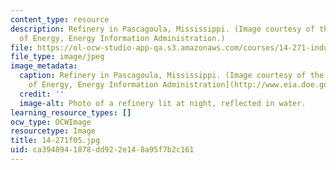 ```yaml
---
content_type: resource
description: Refinery in Pascagoula, Mississippi. (Image courtesy of the U.S. Department
  of Energy, Energy Information Administration.)
file: https://ol-ocw-studio-app-qa.s3.amazonaws.com/courses/14-271-industrial-organization-i-fall-2005/ca3948941878dd922e148a95f7b2c161_14-271f05.jpg
file_type: image/jpeg
image_metadata:
  caption: Refinery in Pascagoula, Mississippi. (Image courtesy of the [U.S. Department
    of Energy, Energy Information Administration](http://www.eia.doe.gov/).)
  credit: ''
  image-alt: Photo of a refinery lit at night, reflected in water.
learning_resource_types: []
ocw_type: OCWImage
resourcetype: Image
title: 14-271f05.jpg
uid: ca394894-1878-dd92-2e14-8a95f7b2c161
---
```

